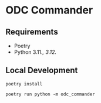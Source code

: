 # ODC Commander

## Requirements

- Poetry
- Python 3.11.*, 3.12.*

## Local Development

```shell
poetry install

poetry run python -m odc_commander
```